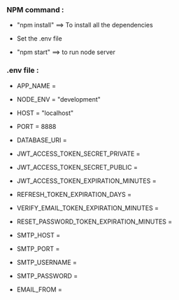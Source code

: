 ### NPM command :

- "npm install" ==> To install all the dependencies

- Set the .env file 

- "npm start" ==> to run node server

### .env file :

- APP_NAME =
- NODE_ENV = "development"

- HOST = "localhost"
- PORT = 8888
- DATABASE_URI =

- JWT_ACCESS_TOKEN_SECRET_PRIVATE =
- JWT_ACCESS_TOKEN_SECRET_PUBLIC =
- JWT_ACCESS_TOKEN_EXPIRATION_MINUTES =

- REFRESH_TOKEN_EXPIRATION_DAYS =
- VERIFY_EMAIL_TOKEN_EXPIRATION_MINUTES =
- RESET_PASSWORD_TOKEN_EXPIRATION_MINUTES =

- SMTP_HOST =
- SMTP_PORT =
- SMTP_USERNAME =  
- SMTP_PASSWORD = 
- EMAIL_FROM = 